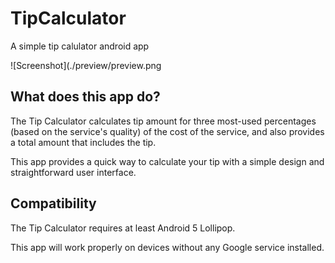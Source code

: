# TipCalculator
A simple tip calulator android app

![Screenshot](./preview/preview.png

## What does this app do?

The Tip Calculator calculates tip amount for three most-used percentages (based on the service's quality) of the  cost of the service, and also provides a total amount that includes the  tip.

This app provides a quick way to calculate your tip with a simple design and straightforward user interface.

## Compatibility



The Tip Calculator requires at least Android 5 Lollipop.

This app will work properly on devices without any Google service installed.

